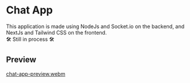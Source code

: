 # Chat App
This application is made using NodeJs and Socket.io on the backend, and NextJs and Tailwind CSS on the frontend. <br/>
🛠️ Still in process 🛠️

## Preview
[chat-app-preview.webm](https://github.com/izzul-ali/chat-app/assets/110296589/62bbe722-97b8-43f5-a0b9-01b3d8091eb9)
